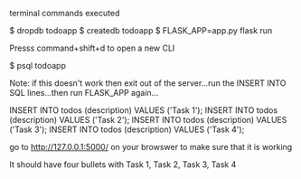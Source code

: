 terminal commands executed

$ dropdb todoapp
$ createdb todoapp
$ FLASK_APP=app.py flask run

Presss command+shift+d to open a new CLI

$ psql todoapp

Note: if this doesn't work then exit out of the server...run the INSERT INTO SQL lines...then run FLASK_APP again...

INSERT INTO todos (description) VALUES ('Task 1');
INSERT INTO todos (description) VALUES ('Task 2');
INSERT INTO todos (description) VALUES ('Task 3');
INSERT INTO todos (description) VALUES ('Task 4');

go to http://127.0.0.1:5000/ on your browswer to make sure that it is working

It should have four bullets with Task 1, Task 2, Task 3, Task 4
